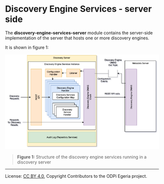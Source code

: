 <!-- SPDX-License-Identifier: CC-BY-4.0 -->
<!-- Copyright Contributors to the ODPi Egeria project. -->

# Discovery Engine Services - server side

The **discovery-engine-services-server** module contains the server-side
implementation of the server that hosts one or more discovery engines.

It is shown in figure 1:

![Figure 1](../docs/discovery-engine-server-side.png)
> **Figure 1:** Structure of the discovery engine services running in a discovery server




----
License: [CC BY 4.0](https://creativecommons.org/licenses/by/4.0/),
Copyright Contributors to the ODPi Egeria project.